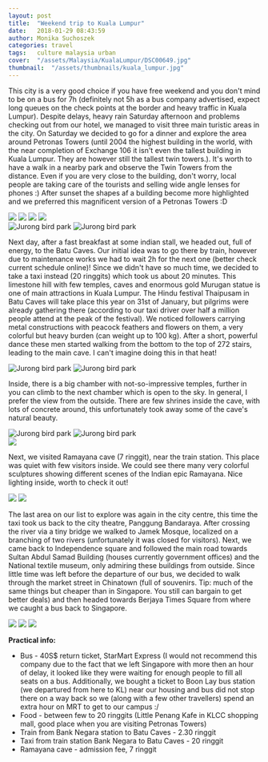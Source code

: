 ```yaml
---
layout: post
title:  "Weekend trip to Kuala Lumpur"
date:   2018-01-29 08:43:59
author: Monika Suchoszek
categories: travel
tags:	culture malaysia urban
cover:  "/assets/Malaysia/KualaLumpur/DSC00649.jpg"
thumbnail:  "/assets/thumbnails/kuala_lumpur.jpg"
---
```


This city is a very good choice if you have free weekend and you don't mind to be on a bus for 7h (definitely not 5h 
as a bus company advertised, expect long queues on the check points at the border and heavy traffic in Kuala Lumpur). 
Despite delays, heavy rain Saturday afternoon and problems checking out from our hotel, we managed to visit three 
main turistic areas in the city. On Saturday we decided to go for a dinner and explore the area around Petronas 
Towers (until 2004 the highest building in the world, with the near completion of Exchange 106 it isn't even the 
tallest building in Kuala Lumpur. They are however still the tallest twin towers.). It's worth to have a walk in a 
nearby park and observe the Twin Towers from the distance. Even if you are very close to the building, don't worry, 
local people are taking care of the tourists and selling wide angle lenses for phones :) After sunset the shapes af 
a building become more highlighted and we preferred this magnificent version of a Petronas Towers :D

<img src="/assets/Malaysia/KualaLumpur/DSC00661-e1517205904767.jpg">

<img src="/assets/Malaysia/KualaLumpur/DSC00655.jpg">

<img src="/assets/Malaysia/KualaLumpur/DSC00726.jpg">

<img src="/assets/Malaysia/KualaLumpur/DSC00701.jpg">

<div class="row">
  <img src="/assets/Malaysia/KualaLumpur/DSC00714-e1517205917967.jpg" class="column-50" alt="Jurong bird park" />
  <img src="/assets/Malaysia/KualaLumpur/DSC00719-e1517205893851.jpg" class="column-50" alt="Jurong bird park" />
</div>

Next day, after a fast breakfast at some indian stall, we headed out, full of energy, to the Batu Caves. Our initial 
idea was to go there by train, however due to maintenance works we had to wait 2h for the next one (better check 
current schedule online)! Since we didn't have so much time, we decided to take a taxi instead (20 ringgits) which 
took us about 20 minutes. This limestone hill with few temples, caves and enormous gold Murugan statue is one of main 
attractions in Kuala Lumpur. The Hindu festival Thaipusam in Batu Caves will take place this year on 31st of January, 
but pilgrims were already gathering there (according to our taxi driver over half a million people attend at the peak 
of the festival). We noticed followers carrying metal constructions with peacock feathers and flowers on them, a very 
colorful but heavy burden (can weight up to 100 kg). After a short, powerful dance these men started walking from the 
bottom to the top of 272 stairs, leading to the main cave. I can't imagine doing this in that heat!


<div class="row">
  <img src="/assets/Malaysia/KualaLumpur/DSC00794-e1517205593637.jpg" class="column-50" alt="Jurong bird park" />
  <img src="/assets/Malaysia/KualaLumpur/DSC00759-e1517205729246.jpg" class="column-50" alt="Jurong bird park" />
</div>


Inside, there is a big chamber with not-so-impressive temples, further in you can climb to the next chamber which 
is open to the sky. In general, I prefer the view from the outside. There are few shrines inside the cave, with 
lots of concrete around, this unfortunately took away some of the cave's natural beauty.

<div class="row">
  <img src="/assets/Malaysia/KualaLumpur/DSC00746-e1517205716322.jpg" class="column-50" alt="Jurong bird park" />
  <img src="/assets/Malaysia/KualaLumpur/DSC00768-e1517205584843.jpg" class="column-50" alt="Jurong bird park" />
</div>

<img src="/assets/Malaysia/KualaLumpur/DSC00766.jpg">

Next, we visited Ramayana cave (7 ringgit), near the train station. This place was quiet with few visitors inside. 
We could see there many very colorful sculptures showing different scenes of the Indian epic Ramayana. Nice lighting 
inside, worth to check it out!

<img src="/assets/Malaysia/KualaLumpur/DSC00815.jpg">
<img src="/assets/Malaysia/KualaLumpur/DSC00819.jpg">

The last area on our list to explore was again in the city centre, this time the taxi took us back to the city 
theatre, Panggung Bandaraya. After crossing the river via a tiny bridge we walked to Jamek Mosque, localized on a 
branching of two rivers (unfortunately it was closed for visitors). Next, we came back to Independence square and 
followed the main road towards Sultan Abdul Samad Building (houses currently government offices) and the National 
textile museum, only admiring these buildings from outside. Since little time was left before the departure of our 
bus, we decided to walk through the market street in Chinatown (full of souvenirs. Tip: much of the same things but 
cheaper than in Singapore. You still can bargain to get better deals) and then headed towards Berjaya Times Square 
from where we caught a bus back to Singapore.

    
<img src="/assets/Malaysia/KualaLumpur/DSC00837.jpg">

<img src="/assets/Malaysia/KualaLumpur/DSC00843.jpg">

<img src="/assets/Malaysia/KualaLumpur/DSC00845.jpg">


__Practical info:__
  * Bus - 40S$ return ticket, StarMart Express (I would not recommend this company due to the fact that we left Singapore with more then an hour of delay, it looked like they were waiting for enough people to fill all seats on a bus. Additionally, we bought a ticket to Boon Lay bus station (we departured from here to KL) near our housing and bus did not stop there on a way back so we (along with a few other travellers) spend an extra hour on MRT to get to our campus :/
  * Food - between few to 20 ringgits (Little Penang Kafe in KLCC shopping mall, good place when you are visiting Petronas Towers)
  * Train from Bank Negara station to Batu Caves - 2.30 ringgit
  * Taxi from train station Bank Negara to Batu Caves - 20 ringgit
  * Ramayana cave - admission fee, 7 ringgit
